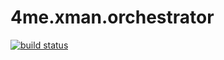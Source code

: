 # 4me.xman.orchestrator

[![build status](https://gitlab.com/devteamreims/4me.xman.orchestrator/badges/master/build.svg)](https://gitlab.com/devteamreims/4me.xman.orchestrator/commits/master)


